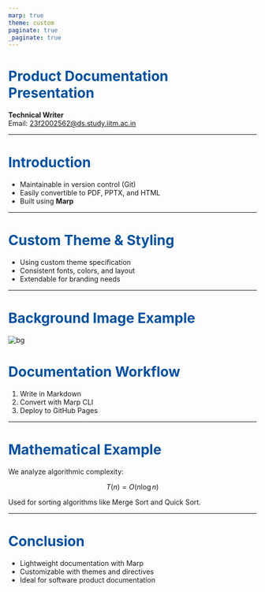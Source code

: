 ```yaml
---
marp: true
theme: custom
paginate: true
_paginate: true
---
```


<!-- Custom Theme Definition -->
<style>
section {
  font-family: 'Arial', sans-serif;
  color: #222;
  background-color: #f5f5f5;
}
h1 {
  color: #00509E;
}
footer {
  font-size: 12px;
  text-align: right;
  color: #666;
}
</style>

<!-- Title Slide -->
<!-- _class: lead -->
# Product Documentation Presentation
**Technical Writer**  
Email: 23f2002562@ds.study.iitm.ac.in

---

# Introduction
- Maintainable in version control (Git)
- Easily convertible to PDF, PPTX, and HTML
- Built using **Marp**

---

# Custom Theme & Styling
- Using custom theme specification
- Consistent fonts, colors, and layout
- Extendable for branding needs

---

# Background Image Example
![bg](https://images.unsplash.com/photo-1507525428034-b723cf961d3e)

# Documentation Workflow
1. Write in Markdown
2. Convert with Marp CLI
3. Deploy to GitHub Pages

---

# Mathematical Example

We analyze algorithmic complexity:

$$
T(n) = O(n \log n)
$$

Used for sorting algorithms like Merge Sort and Quick Sort.

---

# Conclusion
- Lightweight documentation with Marp
- Customizable with themes and directives
- Ideal for software product documentation
